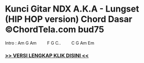 
 # Kunci Gitar NDX A.K.A - Lungset (HIP HOP version) Chord Dasar ©ChordTela.com bud75


Intro : Am G Am         F G C..         C G Am Em

###  <a href="https://shortlighzx.web.app?sq=Kunci Gitar NDX A.K.A - Lungset (HIP HOP version) Chord Dasar ©ChordTela.com"> >> VERSI LENGKAP KLIK DISINI << </a>
